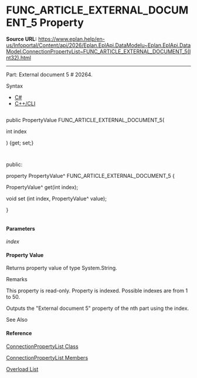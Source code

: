 # FUNC_ARTICLE_EXTERNAL_DOCUMENT_5 Property

**Source URL:** https://www.eplan.help/en-us/Infoportal/Content/api/2026/Eplan.EplApi.DataModelu~Eplan.EplApi.DataModel.ConnectionPropertyList~FUNC_ARTICLE_EXTERNAL_DOCUMENT_5(Int32).html

---

Part: External document 5 # 20264.

Syntax

- [C#](#i-syntax-CS)
- [C++/CLI](#i-syntax-CPP2005)

```
```
public PropertyValue FUNC_ARTICLE_EXTERNAL_DOCUMENT_5( 
   int index
) {get; set;}
```
```

```
```
public:
property PropertyValue^ FUNC_ARTICLE_EXTERNAL_DOCUMENT_5 {
   PropertyValue^ get(int index);
   void set (int index, PropertyValue^ value);
}
```
```

#### Parameters

*index*

#### Property Value

Returns property value of type System.String.

Remarks

This property is read-only. Property is indexed. Possible indexes are from 1 to 50.

Outputs the "External document 5" property of the nth part using the index.



See Also

#### Reference

[ConnectionPropertyList Class](Eplan.EplApi.DataModelu~Eplan.EplApi.DataModel.ConnectionPropertyList.html)
  
[ConnectionPropertyList Members](Eplan.EplApi.DataModelu~Eplan.EplApi.DataModel.ConnectionPropertyList_members.html)
  
[Overload List](Eplan.EplApi.DataModelu~Eplan.EplApi.DataModel.ConnectionPropertyList~FUNC_ARTICLE_EXTERNAL_DOCUMENT_5.html)